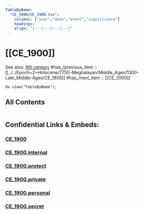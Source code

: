 ```yaml
---
TableByName:
  "CE_1900/CE_1900.tsv": 
    columns: ["year","date","event","significance"] 
    headings: 
    align: "|---|--:|:--|:-:|"
---
```



# [[CE_1900]] 

See also: [9th century](https://en.wikipedia.org/wiki/9th_century "9th century")
#has_/previous_item :: [[../../Epoch~2~Holocene/7750-Meghalayan/Middle_Ages/1300-Late_Middle-Ages/CE_1800]] 
#has_/next_item  :: [[CE_2000]] 


``` dataviewjs
dv.view("TableByName");
```



## All Contents

```folderv
```





## Confidential Links & Embeds: 

### [CE_1900](/_public/Time-Ages/human-ages/History~CE/CE_1900.md) 

### [CE_1900.internal](/_internal/Time-Ages/human-ages/History~CE/CE_1900.internal.md) 

### [CE_1900.protect](/_protect/Time-Ages/human-ages/History~CE/CE_1900.protect.md) 

### [CE_1900.private](/_private/Time-Ages/human-ages/History~CE/CE_1900.private.md) 

### [CE_1900.personal](/_personal/Time-Ages/human-ages/History~CE/CE_1900.personal.md) 

### [CE_1900.secret](/_secret/Time-Ages/human-ages/History~CE/CE_1900.secret.md) 
